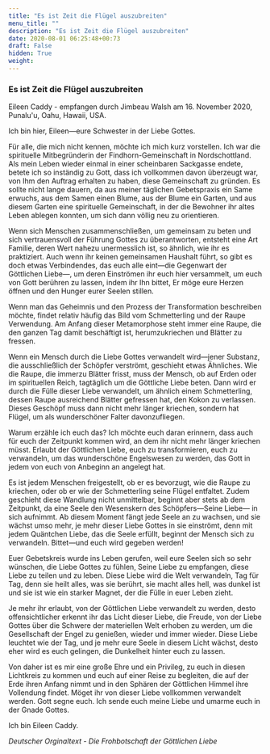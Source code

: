 ```yaml
---
title: "Es ist Zeit die Flügel auszubreiten"
menu_title: ""
description: "Es ist Zeit die Flügel auszubreiten"
date: 2020-08-01 06:25:48+00:73
draft: False
hidden: True
weight:
---
```

### Es ist Zeit die Flügel auszubreiten

Eileen Caddy - empfangen durch Jimbeau Walsh am 16. November 2020, Punalu'u, Oahu, Hawaii, USA.

Ich bin hier, Eileen—eure Schwester in der Liebe Gottes.

Für alle, die mich nicht kennen, möchte ich mich kurz vorstellen. Ich war die spirituelle Mitbegründerin der Findhorn-Gemeinschaft in Nordschottland. Als mein Leben wieder einmal in einer scheinbaren Sackgasse endete, betete ich so inständig zu Gott, dass ich vollkommen davon überzeugt war, von Ihm den Auftrag erhalten zu haben, diese Gemeinschaft zu gründen. Es sollte nicht lange dauern, da aus meiner täglichen Gebetspraxis ein Same erwuchs, aus dem Samen einen Blume, aus der Blume ein Garten, und aus diesem Garten eine spirituelle Gemeinschaft, in der die Bewohner ihr altes Leben ablegen konnten, um sich dann völlig neu zu orientieren.

Wenn sich Menschen zusammenschließen, um gemeinsam zu beten und sich vertrauensvoll der Führung Gottes zu überantworten, entsteht eine Art Familie, deren Wert nahezu unermesslich ist, so ähnlich, wie ihr es praktiziert. Auch wenn ihr keinen gemeinsamen Haushalt führt, so gibt es doch etwas Verbindendes, das euch alle eint—die Gegenwart der Göttlichen Liebe—, um deren Einströmen ihr euch hier versammelt, um euch von Gott berühren zu lassen, indem ihr Ihn bittet, Er möge eure Herzen öffnen und den Hunger eurer Seelen stillen.

Wenn man das Geheimnis und den Prozess der Transformation beschreiben möchte, findet relativ häufig das Bild vom Schmetterling und der Raupe Verwendung. Am Anfang dieser Metamorphose steht immer eine Raupe, die den ganzen Tag damit beschäftigt ist, herumzukriechen und Blätter zu fressen.

Wenn ein Mensch durch die Liebe Gottes verwandelt wird—jener Substanz, die ausschließlich der Schöpfer verströmt, geschieht etwas Ähnliches. Wie die Raupe, die immerzu Blätter frisst, muss der Mensch, ob auf Erden oder im spirituellen Reich, tagtäglich um die Göttliche Liebe beten. Dann wird er durch die Fülle dieser Liebe verwandelt, um ähnlich einem Schmetterling, dessen Raupe ausreichend Blätter gefressen hat, den Kokon zu verlassen. Dieses Geschöpf muss dann nicht mehr länger kriechen, sondern hat Flügel, um als wunderschöner Falter davonzufliegen.

Warum erzähle ich euch das? Ich möchte euch daran erinnern, dass auch für euch der Zeitpunkt kommen wird, an dem ihr nicht mehr länger kriechen müsst. Erlaubt der Göttlichen Liebe, euch zu transformieren, euch zu verwandeln, um das wunderschöne Engelswesen zu werden, das Gott in jedem von euch von Anbeginn an angelegt hat.

Es ist jedem Menschen freigestellt, ob er es bevorzugt, wie die Raupe zu kriechen, oder ob er wie der Schmetterling seine Flügel entfaltet. Zudem geschieht diese Wandlung nicht unmittelbar, beginnt aber stets ab dem Zeitpunkt, da eine Seele den Wesenskern des Schöpfers—Seine Liebe— in sich aufnimmt. Ab diesem Moment fängt jede Seele an zu wachsen, und sie wächst umso mehr, je mehr dieser Liebe Gottes in sie einströmt, denn mit jedem Quäntchen Liebe, das die Seele erfüllt, beginnt der Mensch sich zu verwandeln. Bittet—und euch wird gegeben werden!

Euer Gebetskreis wurde ins Leben gerufen, weil eure Seelen sich so sehr wünschen, die Liebe Gottes zu fühlen, Seine Liebe zu empfangen, diese Liebe zu teilen und zu leben. Diese Liebe wird die Welt verwandeln, Tag für Tag, denn sie heilt alles, was sie berührt, sie macht alles hell, was dunkel ist und sie ist wie ein starker Magnet, der die Fülle in euer Leben zieht.

Je mehr ihr erlaubt, von der Göttlichen Liebe verwandelt zu werden, desto offensichtlicher erkennt ihr das Licht dieser Liebe, die Freude, von der Liebe Gottes über die Schwere der materiellen Welt erhoben zu werden, um die Gesellschaft der Engel zu genießen, wieder und immer wieder. Diese Liebe leuchtet wie der Tag, und je mehr eure Seele in diesem Licht wächst, desto eher wird es euch gelingen, die Dunkelheit hinter euch zu lassen.

Von daher ist es mir eine große Ehre und ein Privileg, zu euch in diesen Lichtkreis zu kommen und euch auf einer Reise zu begleiten, die auf der Erde ihren Anfang nimmt und in den Sphären der Göttlichen Himmel ihre Vollendung findet. Möget ihr von dieser Liebe vollkommen verwandelt werden. Gott segne euch. Ich sende euch meine Liebe und umarme euch in der Gnade Gottes.

Ich bin Eileen Caddy.

*Deutscher Orginaltext - Die Frohbotschaft der Göttlichen Liebe*
